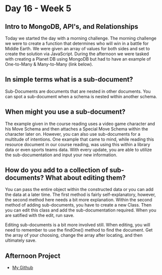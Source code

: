 # Day 16 - Week 5
## Intro to MongoDB, API's, and Relationships
Today we started the day with a morning challenge. The morning challenge we were to create a function that determines who will win in a battle for Middle Earth. We were given an array of values for both sides and set to create the solution via JavaScript. During the afternoon we were tasked with creating a Planet DB using MongoDB but had to have an example of One-to-Many & Many-to-Many (link below). 
## In simple terms what is a sub-document?
Sub-Documents are documents that are nested in other documents. You can spot a sub-document when a schema is nested within another schema.
## When might you use a sub-document?
The example given in the course reading uses a video game character and his Move Schema and then attaches a Special Move Schema within the character later on. However, you can also use sub-documents for a multitude of intentions. One example that came to mind, while reading this resource document in our course reading, was using this within a library data or even sports teams data. With every update, you are able to utilize the sub-documentation and input your new information.
## How do you add to a collection of sub-documents? What about editing them?
You can pass the entire object within the constructed data or you can add the data at a later time. The first method is fairly self-explanatory, however, the second method here needs a bit more explanation. Within the second method of adding sub-documents, you have to create a new Class. Then you can edit this class and add the sub-documentation required. When you are satified with the edit, run save. 

Editing sub-documents is a bit more involved still. When editing, you will need to remember to use the findOne() method to find the document. Get the array of your choosing, change the array after locating, and then ultimately save. 

## Afternoon Project
- [My Github](https://github.com/JonesyJava/galaxy-mongodb.git)